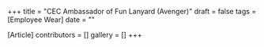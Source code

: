 +++
title = "CEC Ambassador of Fun Lanyard (Avenger)"
draft = false
tags = [Employee Wear]
date = ""

[Article]
contributors = []
gallery = []
+++